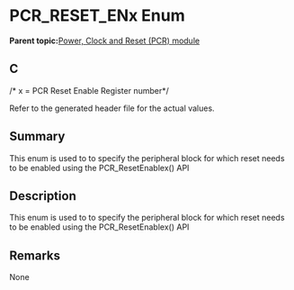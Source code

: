 # PCR\_RESET\_ENx Enum

**Parent topic:**[Power, Clock and Reset \(PCR\) module](GUID-5F4E8EE0-D3FB-41D1-A116-D73324623BD8.md)

## C

/\* x = PCR Reset Enable Register number\*/

Refer to the generated header file for the actual values.

## Summary

This enum is used to to specify the peripheral block for which reset needs to be enabled using the PCR\_ResetEnablex\(\) API

## Description

This enum is used to to specify the peripheral block for which reset needs to be enabled using the PCR\_ResetEnablex\(\) API

## Remarks

None

